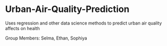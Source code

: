 # Urban-Air-Quality-Prediction
Uses regression and other data science methods to predict urban air quality affects on health

Group Members: Selma, Ethan, Sophiya
